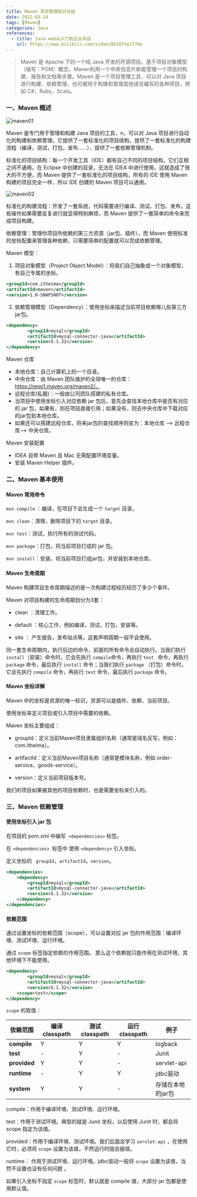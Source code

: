 ```yaml
---
title: Maven 项目管理知识总结
date: 2022-03-14
tags: [Maven]
categories: Java
references: 
  - title: Java web从入门到企业实战
    url: https://www.bilibili.com/video/BV1Qf4y1T7Hx
---
```


> Maven 是 Apache 下的一个纯 Java 开发的开源项目。基于项目对象模型（缩写：POM）概念，Maven利用一个中央信息片断能管理一个项目的构建、报告和文档等步骤。Maven 是一个项目管理工具，可以对 Java 项目进行构建、依赖管理，也可被用于构建和管理其他语言编写的各种项目，例如 C#，Ruby，Scala。

<!--more-->

### 一、Maven 概述

![maven01](https://blog.zhuangzhihao.top/img/maven01.png)

Maven 是专门用于管理和构建 Java 项目的工具，n，可以对 Java 项目进行自动化的构建和依赖管理。它提供了一套标准化的项目结构，提供了一套标准化的构建流程（编译，测试，打包，发布……），提供了一套依赖管理机制。

标准化的项目结构：每一个开发工具（IDE）都有自己不同的项目结构，它们互相之间不通用。在 Eclipse 中创建的目录，无法在 IDEA 中进行使用，这就造成了很大的不方便，而 Maven 提供了一套标准化的项目结构，所有的 IDE 使用 Maven 构建的项目完全一样，所以 IDE 创建的 Maven 项目可以通用。

![maven02](https://blog.zhuangzhihao.top/img/maven02.png)

标准化的构建流程：开发了一套系统，代码需要进行编译、测试、打包、发布，这些操作如果需要反复进行就显得特别麻烦，而 Maven 提供了一套简单的命令来完成项目构建。

依赖管理：管理你项目所依赖的第三方资源（jar包、插件），而 Maven 使用标准的坐标配置来管理各种依赖，只需要简单的配置就可以完成依赖管理。

Maven 模型：

1.   项目对象模型（Project Object Model）：将我们自己抽象成一个对象模型，有自己专属的坐标。

```xml
<groupId>com.itheima</groupId>
<artifactId>maven</artifactId>
<version>1.0-SNAPSHOT</version>
```

2.   依赖管理模型（Dependency）：使用坐标来描述当前项目依赖哪儿些第三方jar包。

```xml
<dependency>
		<groupId>mysql</groupId>
		<artifactId>mysql-connector-java</artifactId>
		<version>5.1.32</version>
</dependency>
```

Maven 仓库

* 本地仓库：自己计算机上的一个目录。
* 中央仓库：由 Maven 团队维护的全球唯一的仓库： https://repo1.maven.org/maven2/。
* 远程仓库(私服)：一般由公司团队搭建的私有仓库。
* 当项目中使用坐标引入对应依赖 jar 包后，首先会查找本地仓库中是否有对应的 jar 包，如果有，则在项目直接引用；如果没有，则去中央仓库中下载对应的jar包到本地仓库。
* 如果还可以搭建远程仓库，将来jar包的查找顺序则变为：本地仓库 --> 远程仓库--> 中央仓库。

Maven 安装配置

- IDEA 自带 Maven 且 Mac 无需配置环境变量。
- 安装 Maven Helper 插件。

### 二、Maven 基本使用

#### Maven 常用命令

`mvn compile` ：编译，在项目下会生成一个 `target` 目录。

`mvn clean`：清理，删除项目下的 `target` 目录。

`mvn test`：测试，执行所有的测试代码。

`mvn package`：打包，将当前项目打成的 jar 包。

`mvn install`：安装，将当前项目打成jar包，并安装到本地仓库。

#### Maven 生命周期

Maven 构建项目生命周期描述的是一次构建过程经历经历了多少个事件。

Maven 对项目构建的生命周期划分为3套：

* clean ：清理工作。

* default ：核心工作，例如编译，测试，打包，安装等。

* site ： 产生报告，发布站点等。这套声明周期一般不会使用。

同一套生命周期内，执行后边的命令，前面的所有命令会自动执行。当我们执行 `install`（安装）命令时，它会先执行 `compile`命令，再执行 `test ` 命令，再执行 `package` 命令，最后执行 `install` 命令；当我们执行 `package` （打包）命令时，它会先执行 `compile` 命令，再执行 `test` 命令，最后执行 `package` 命令。

#### Maven 坐标详解

Maven 中的坐标是资源的唯一标识，资源可以是插件、依赖、当前项目。

使用坐标来定义项目或引入项目中需要的依赖。

Maven 坐标主要组成：

* groupId：定义当前Maven项目隶属组织名称（通常是域名反写，例如：com.itheima）。

* artifactId：定义当前Maven项目名称（通常是模块名称，例如 order-service、goods-service）。

* version：定义当前项目版本号。

我们的项目如果被其他的项目依赖时，也是需要坐标来引入的。

### 三、Maven 依赖管理

#### 使用坐标引入 jar 包

在项目的 pom.xml 中编写` <dependencies>` 标签。

在 `<dependencies> `标签中 使用 `<dependency>` 引入坐标。

定义坐标的 ` groupId`，`artifactId`，`version`。

```xml
<dependencies>
	<dependency>
		<groupId>mysql</groupId>
		<artifactId>mysql-connector-java</artifactId>
		<version>5.1.32</version>
	</dependency>
</dependencies>
```

#### 依赖范围

通过设置坐标的依赖范围（scope），可以设置对应 jar 包的作用范围：编译环境、测试环境、运行环境。

通过 `scope` 标签指定依赖的作用范围。 那么这个依赖就只能作用在测试环境，其他环境下不能使用。

```xml
<dependency>
		<groupId>mysql</groupId>
		<artifactId>mysql-connector-java</artifactId>
		<version>5.1.32</version>
    <scope>test</scope>
</dependency>
```

`scope` 的取值：

| **依赖范围** | 编译classpath | 测试classpath | 运行classpath | 例子              |
| ------------ | ------------- | ------------- | ------------- | ----------------- |
| **compile**  | Y             | Y             | Y             | logback           |
| **test**     | -             | Y             | -             | Junit             |
| **provided** | Y             | Y             | -             | servlet-api       |
| **runtime**  | -             | Y             | Y             | jdbc驱动          |
| **system**   | Y             | Y             | -             | 存储在本地的jar包 |

compile：作用于编译环境、测试环境、运行环境。

test：作用于测试环境。典型的就是 Junit 坐标，以后使用 Junit 时，都会将 scope 指定为该值。

provided：作用于编译环境、测试环境。我们后面会学习 `servlet-api` ，在使用它时，必须将 `scope` 设置为该值，不然运行时就会报错。

runtime： 作用于测试环境、运行环境。jdbc驱动一般将 `scope` 设置为该值，当然不设置也没有任何问题 。

如果引入坐标不指定 `scope` 标签时，默认就是 compile  值，大部分 jar 包都是使用默认值。
